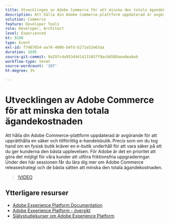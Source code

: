 ```yaml
---
title: Utvecklingen av Adobe Commerce för att minska den totala ägandekostnaden
description: Att hålla din Adobe Commerce-plattform uppdaterad är avgörande för att upprätthålla en säker och tillförlitlig e-handelsbutik. Precis som om du tog hand om en fysisk butik kräver en e-butik underhåll för att vara säker på att du ger kunderna den bästa upplevelsen.  För Adobe är det en prioritet att göra det möjligt för våra kunder att utföra friktionsfria uppgraderingar. Under den här sessionen får du lära dig mer om Adobe Commerce releasestrategi och de bästa sätten att minska den totala ägandekostnaden.
solution: Commerce
feature: Developer Tools
role: Developer, Architect
level: Experienced
kt: 9198
type: Event
exl-id: f7407854-aa76-4006-b4fd-b271e52e63aa
duration: 1695
source-git-commit: 9a297cda953d4414131657f9ac84580aea0eabeb
workflow-type: tm+mt
source-wordcount: '197'
ht-degree: 3%

---
```


# Utvecklingen av Adobe Commerce för att minska den totala ägandekostnaden

Att hålla din Adobe Commerce-plattform uppdaterad är avgörande för att upprätthålla en säker och tillförlitlig e-handelsbutik. Precis som om du tog hand om en fysisk butik kräver en e-butik underhåll för att vara säker på att du ger kunderna den bästa upplevelsen.  För Adobe är det en prioritet att göra det möjligt för våra kunder att utföra friktionsfria uppgraderingar. Under den här sessionen får du lära dig mer om Adobe Commerce releasestrategi och de bästa sätten att minska den totala ägandekostnaden.

>[!VIDEO](https://video.tv.adobe.com/v/337765/?quality=12&learn=on&hidetitle=true)

## Ytterligare resurser

- [Adobe Experience Platform Documentation](https://experienceleague.adobe.com/docs/experience-platform.html)
- [Adobe Experience Platform - översikt](https://experienceleague.adobe.com/docs/experience-platform/landing/home.html)
- [Självstudiekurser om Adobe Experience Platform](https://experienceleague.adobe.com/docs/platform-learn/tutorials/overview.html?lang=sv)
